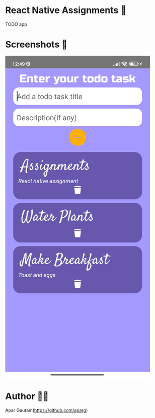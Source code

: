 # React Native Assignments 📝
TODO app


# Screenshots 📱

![image](./Screenshots/Screenshot_2023-08-03-12-49-25-853_com.todo.jpg)


# Author 👨‍💻
Apar Gautam(https://github.com/aparg)